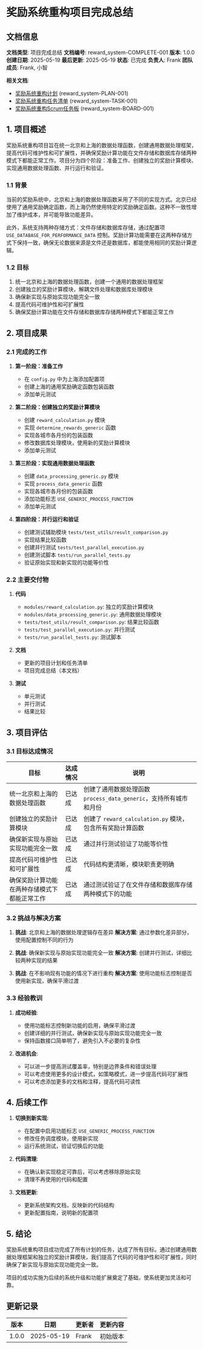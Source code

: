 # 奖励系统重构项目完成总结

## 文档信息
**文档类型**: 项目完成总结
**文档编号**: reward_system-COMPLETE-001
**版本**: 1.0.0
**创建日期**: 2025-05-19
**最后更新**: 2025-05-19
**状态**: 已完成
**负责人**: Frank
**团队成员**: Frank, 小智

**相关文档**:
- [奖励系统重构计划](./reward_system_01_PLAN_refactoring.md) (reward_system-PLAN-001)
- [奖励系统重构任务清单](./reward_system_03_TASK_refactoring.md) (reward_system-TASK-001)
- [奖励系统重构Scrum任务板](./reward_system_02_BOARD_sprint1.md) (reward_system-BOARD-001)

## 1. 项目概述

奖励系统重构项目旨在统一北京和上海的数据处理函数，创建通用数据处理框架，提高代码可维护性和可扩展性，并确保奖励计算功能在文件存储和数据库存储两种模式下都能正常工作。项目分为四个阶段：准备工作、创建独立的奖励计算模块、实现通用数据处理函数、并行运行和验证。

### 1.1 背景

当前的奖励系统中，北京和上海的数据处理函数采用了不同的实现方式。北京已经使用了通用奖励确定函数，而上海仍然使用特定的奖励确定函数。这种不一致性增加了维护成本，并可能导致功能差异。

此外，系统支持两种存储方式：文件存储和数据库存储，通过配置项 `USE_DATABASE_FOR_PERFORMANCE_DATA` 控制。奖励计算功能需要在这两种存储方式下保持一致，确保无论数据来源是文件还是数据库，都能使用相同的奖励计算逻辑。

### 1.2 目标

1. 统一北京和上海的数据处理函数，创建一个通用的数据处理框架
2. 创建独立的奖励计算模块，解耦文件处理和数据库处理模块
3. 确保新实现与原始实现功能完全一致
4. 提高代码可维护性和可扩展性
5. 确保奖励计算功能在文件存储和数据库存储两种模式下都能正常工作

## 2. 项目成果

### 2.1 完成的工作

1. **第一阶段：准备工作**
   - 在 `config.py` 中为上海添加配置项
   - 创建上海的通用奖励确定函数包装函数
   - 添加单元测试

2. **第二阶段：创建独立的奖励计算模块**
   - 创建 `reward_calculation.py` 模块
   - 实现 `determine_rewards_generic` 函数
   - 实现各城市各月份的包装函数
   - 修改数据库处理模块，使用新的奖励计算模块
   - 添加单元测试

3. **第三阶段：实现通用数据处理函数**
   - 创建 `data_processing_generic.py` 模块
   - 实现 `process_data_generic` 函数
   - 实现各城市各月份的包装函数
   - 添加功能标志 `USE_GENERIC_PROCESS_FUNCTION`
   - 添加单元测试

4. **第四阶段：并行运行和验证**
   - 创建测试辅助模块 `tests/test_utils/result_comparison.py`
   - 实现结果比较函数
   - 创建并行测试 `tests/test_parallel_execution.py`
   - 创建测试脚本 `tests/run_parallel_tests.py`
   - 验证原始实现和新实现的功能等价性

### 2.2 主要交付物

1. **代码**
   - `modules/reward_calculation.py`: 独立的奖励计算模块
   - `modules/data_processing_generic.py`: 通用数据处理模块
   - `tests/test_utils/result_comparison.py`: 结果比较函数
   - `tests/test_parallel_execution.py`: 并行测试
   - `tests/run_parallel_tests.py`: 测试脚本

2. **文档**
   - 更新的项目计划和任务清单
   - 项目完成总结（本文档）

3. **测试**
   - 单元测试
   - 并行测试
   - 结果比较

## 3. 项目评估

### 3.1 目标达成情况

| 目标 | 达成情况 | 说明 |
|------|----------|------|
| 统一北京和上海的数据处理函数 | 已达成 | 创建了通用数据处理函数 `process_data_generic`，支持所有城市和月份 |
| 创建独立的奖励计算模块 | 已达成 | 创建了 `reward_calculation.py` 模块，包含所有奖励计算函数 |
| 确保新实现与原始实现功能完全一致 | 已达成 | 通过并行测试验证了功能等价性 |
| 提高代码可维护性和可扩展性 | 已达成 | 代码结构更清晰，模块职责更明确 |
| 确保奖励计算功能在两种存储模式下都能正常工作 | 已达成 | 通过测试验证了在文件存储和数据库存储两种模式下的功能 |

### 3.2 挑战与解决方案

1. **挑战**: 北京和上海的数据处理逻辑存在差异
   **解决方案**: 通过参数化差异部分，使用配置控制不同的行为

2. **挑战**: 确保新实现与原始实现功能完全一致
   **解决方案**: 创建并行测试，详细比较两种实现的结果

3. **挑战**: 在不影响现有功能的情况下进行重构
   **解决方案**: 使用功能标志控制是否使用新实现，确保平滑过渡

### 3.3 经验教训

1. **成功经验**:
   - 使用功能标志控制新功能的启用，确保平滑过渡
   - 创建详细的并行测试，确保新实现与原始实现功能完全一致
   - 保持函数接口简单明了，避免引入不必要的复杂性

2. **改进机会**:
   - 可以进一步提高测试覆盖率，特别是边界条件和错误处理
   - 可以考虑使用更多的设计模式，如策略模式，进一步提高代码可扩展性
   - 可以考虑添加更多的文档和注释，提高代码可读性

## 4. 后续工作

1. **切换到新实现**:
   - 在配置中启用功能标志 `USE_GENERIC_PROCESS_FUNCTION`
   - 修改任务调度模块，使用新实现
   - 运行系统测试，验证切换后的功能

2. **代码清理**:
   - 在确认新实现稳定可靠后，可以考虑移除原始实现
   - 清理不再使用的代码和配置

3. **文档更新**:
   - 更新系统架构文档，反映新的代码结构
   - 更新配置指南，说明新的配置项

## 5. 结论

奖励系统重构项目成功完成了所有计划的任务，达成了所有目标。通过创建通用数据处理框架和独立的奖励计算模块，我们提高了代码的可维护性和可扩展性，同时确保了新实现与原始实现功能完全一致。

项目的成功实施为后续的系统升级和功能扩展奠定了基础，使系统更加灵活和可靠。

## 更新记录

| 版本 | 日期 | 更新者 | 更新内容 |
|------|------|--------|----------|
| 1.0.0 | 2025-05-19 | Frank | 初始版本 |
